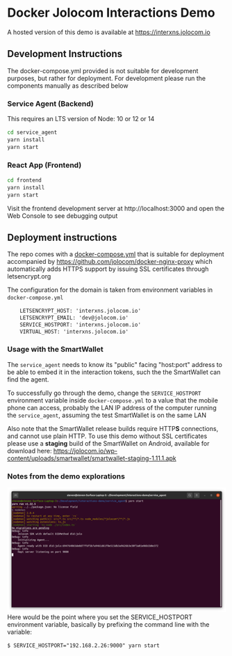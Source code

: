 # Docker Jolocom Interactions Demo

A hosted version of this demo is available at https://interxns.jolocom.io

## Development Instructions

The docker-compose.yml provided is not suitable for development purposes,
but rather for deployment. For development please run the components manually as
described below

### Service Agent (Backend)
This requires an LTS version of Node: 10 or 12 or 14

```sh
cd service_agent
yarn install
yarn start
```

### React App (Frontend)
```sh
cd frontend
yarn install
yarn start
```
Visit the frontend development server at http://localhost:3000
and open the Web Console to see debugging output

## Deployment instructions
The repo comes with a [docker-compose.yml](./docker-compose.yml) that is
suitable for deployment accompanied by https://github.com/jolocom/docker-nginx-proxy
which automatically adds HTTPS support by issuing SSL certificates through
letsencrypt.org

The configuration for the domain is taken from environment variables in
`docker-compose.yml`
```
    LETSENCRYPT_HOST: 'interxns.jolocom.io'
    LETSENCRYPT_EMAIL: 'dev@jolocom.io'
    SERVICE_HOSTPORT: 'interxns.jolocom.io'
    VIRTUAL_HOST: 'interxns.jolocom.io'
```

### Usage with the SmartWallet

The `service_agent` needs to know its "public" facing "host:port" address to be
able to embed it in the interaction tokens, such the the SmartWallet can find
the agent.

To successfully go through the demo, change the `SERVICE_HOSTPORT` environment
variable inside `docker-compose.yml` to a value that the mobile phone can
access, probably the LAN IP address of the computer running the `service_agent`,
assuming the test SmartWallet is on the same LAN

Also note that the SmartWallet release builds require HTTP**S** connections, and cannot use
plain HTTP. To use this demo without SSL certificates please use a **staging**
build of the SmartWallet on Android, available for download here: https://jolocom.io/wp-content/uploads/smartwallet/smartwallet-staging-1.11.1.apk

### Notes from the demo explorations

![yarn start terminal](images/jolocom-yarn-start.png)
Here would be the point where you set the SERVICE_HOSTPORT environment variable, basically by prefixing the command line with the variable:
```
$ SERVICE_HOSTPORT="192.168.2.26:9000" yarn start